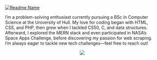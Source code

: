 
  <a href="https://git.io/typing-svg"><img src="https://readme-typing-svg.demolab.com?font=roboto&weight=600&size=30&duration=4000&pause=200&color=FF0000&multiline=true&width=435&height=100&lines=%24+whoami;Roshaan+Ali+Mehar" alt="Readme Name" /></a>

<p>I’m a problem-solving enthusiast currently pursuing a BSc in Computer Science at the University of Hull. My love for coding began with HTML, CSS, and PHP, then grew when I tackled CS50, C, and data structures. Afterward, I explored the MERN stack and even participated in NASA’s Space Apps Challenge, before discovering my passion for web scraping. I’m always eager to tackle new tech challenges—feel free to reach out!
</p>
<p align="center">
  <a href="https://skillicons.dev">
    <img src="https://skillicons.dev/icons?i=java,kotlin,maven,gradle,python,php,laravel,go,nodejs,nuxt,express,prisma,vite,pug,html,css,sass,js,ts,vue,pinia,svelte,vscode,cs,nginx,unity,electron&perline=9" />
  </a>
</p>
